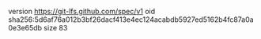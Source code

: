 version https://git-lfs.github.com/spec/v1
oid sha256:5d6af76a012b3bf26dacf413e4ec124acabdb5927ed5162b4fc87a0a0e3e65db
size 83
